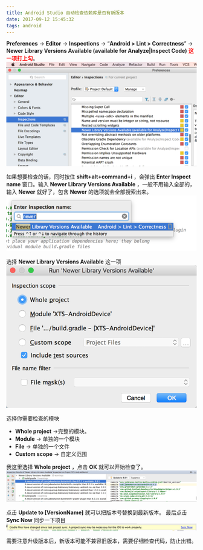 ```yaml
---
title: Android Studio 自动检查依赖库是否有新版本
date: 2017-09-12 15:45:32
tags: android
---
```


**Preferences** -> **Editor** -> **Inspections** -> “**Android > Lint > Correctness**” -> **Newer Library Versions Available (available for Analyze|Inspect Code)**    <font color="red">**这一项打上勾**</font>。
![](/media/15051956933872/15051957572874.png)

如果想要检查的话，同时按住 **shift+alt+command+i** ，会弹出 **Enter Inspect name** 窗口。输入 **Newer Library Versions Available** ，一般不用输入全部的，输入 **Newer** 就好了，包含 **Newer** 的选项就会全部搜索出来。
![](/media/15051956933872/15051957698386.png)

选择 **Newer Library Versions Available** 这一项
![](/media/15051956933872/15051957934804.png)

选择你需要检查的模块

* **Whole project**  ->完整的模块。 
* **Module** -> 单独的一个模块
* **File** -> 单独的一个文件
* **Custom scope** -> 自定义范围

我这里选择 **Whole project** ，点击 **OK** 就可以开始检查了。
![](/media/15051956933872/15051958715001.jpg)

点击 **Update to [VersionName]** 就可以把版本号替换到最新版本。
最后点击 **Sync Now** 同步一下项目
![](/media/15051956933872/15051961312946.jpg)

需要注意升级版本后，新版本可能不兼容旧版本，需要仔细检查代码，防止出错。







